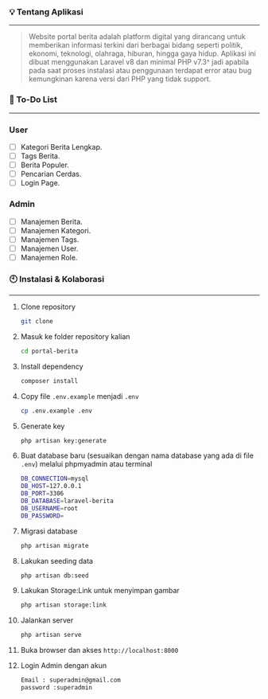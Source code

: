 ### **💡 Tentang Aplikasi**

---

> Website portal berita adalah platform digital yang dirancang untuk memberikan informasi terkini dari berbagai bidang seperti politik, ekonomi, teknologi, olahraga, hiburan, hingga gaya hidup. Aplikasi ini dibuat menggunakan Laravel v8 dan minimal PHP v7.3^ jadi apabila pada saat proses instalasi atau penggunaan terdapat error atau bug kemungkinan karena versi dari PHP yang tidak support.

### **📝 To-Do List**

---
### User
-   [ ] Kategori Berita Lengkap.
-   [ ] Tags Berita.
-   [ ] Berita Populer.
-   [ ] Pencarian Cerdas.
-   [ ] Login Page.

### Admin
-   [ ] Manajemen Berita.
-   [ ] Manajemen Kategori.
-   [ ] Manajemen Tags.
-   [ ] Manajemen User.
-   [ ] Manajemen Role.

### **🕙 Instalasi & Kolaborasi**

---

1. Clone repository
    
    ```bash
    git clone 
    ```

2. Masuk ke folder repository kalian
    
    ```bash
    cd portal-berita
    ```

3. Install dependency
    
    ```bash
    composer install
    ```

4. Copy file `.env.example` menjadi `.env`
    
    ```bash
    cp .env.example .env
    ```

5. Generate key
    
    ```bash
    php artisan key:generate
    ```

6. Buat database baru (sesuaikan dengan nama database yang ada di file `.env`) melalui phpmyadmin atau terminal
    
    ```bash
    DB_CONNECTION=mysql
    DB_HOST=127.0.0.1
    DB_PORT=3306
    DB_DATABASE=laravel-berita
    DB_USERNAME=root
    DB_PASSWORD=
    ```

7. Migrasi database
    
    ```bash
    php artisan migrate
    ```
    
8. Lakukan seeding data
    
    ```bash
    php artisan db:seed
    ```
9. Lakukan Storage:Link untuk menyimpan gambar

    ```bash
    php artisan storage:link
    ```


10. Jalankan server
    
    ```bash
    php artisan serve
    ```

11. Buka browser dan akses `http://localhost:8000`

11. Login Admin dengan akun

    ```bash
    Email : superadmin@gmail.com
    password :superadmin
    ```